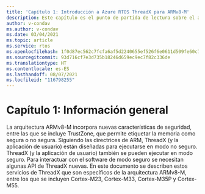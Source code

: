 ```yaml
---
title: 'Capítulo 1: Introducción a Azure RTOS ThreadX para ARMv8-M'
description: Este capítulo es el punto de partida de lectura sobre el anexo de Azure RTOS ThreadX para ARMv8-M.
author: v-condav
ms.author: v-condav
ms.date: 03/04/2021
ms.topic: article
ms.service: rtos
ms.openlocfilehash: 1f0d87ec562c7fcfa6af5d2240655ef526f6e0611d509fe60c745436371413d7
ms.sourcegitcommit: 93d716cf7e3d735b18246d659ec9ec7f82c336de
ms.translationtype: HT
ms.contentlocale: es-ES
ms.lasthandoff: 08/07/2021
ms.locfileid: "116798255"
---
```

# <a name="chapter-1--overview"></a>Capítulo 1: Información general

La arquitectura ARMv8-M incorpora nuevas características de seguridad, entre las que se incluye TrustZone, que permite etiquetar la memoria como segura o no segura. Siguiendo las directrices de ARM, ThreadX (y la aplicación de usuario) están diseñadas para ejecutarse en modo no seguro. ThreadX (y la aplicación de usuario) también se pueden ejecutar en modo seguro. Para interactuar con el software de modo seguro se necesitan algunas API de ThreadX nuevas. En este documento se describen estos servicios de ThreadX que son específicos de la arquitectura ARMv8-M, entre los que se incluyen Cortex-M23, Cortex-M33, Cortex-M35P y Cortex-M55.
